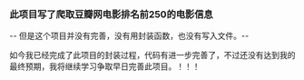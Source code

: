 ### 此项目写了爬取豆瓣网电影排名前250的电影信息
-- 但是这个项目并没有完善，没有用封装函数，也没有写入文件。--

如今我已经完成了此项目的封装过程，代码有进一步完善了，不过还没有达到我的最终预期，我将继续学习争取早日完善此项目。！！！
